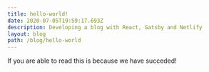 ```yaml
---
title: hello-world!
date: 2020-07-05T19:59:17.693Z
description: Developing a blog with React, Gatsby and Netlify
layout: blog
path: /blog/hello-world
---
```

If you are able to read this is because we have succeded! 


